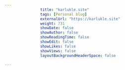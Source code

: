 ```yaml
---
                title: "karlukle.site"
                tags: [Personal blog]
                externalUrl: "https://karlukle.site"
                weight: 731
                showDate: false
                showAuthor: false
                showReadingTime: false
                showEdit: false
                showLikes: false
                showViews: false
                layoutBackgroundHeaderSpace: false
                
---
```

